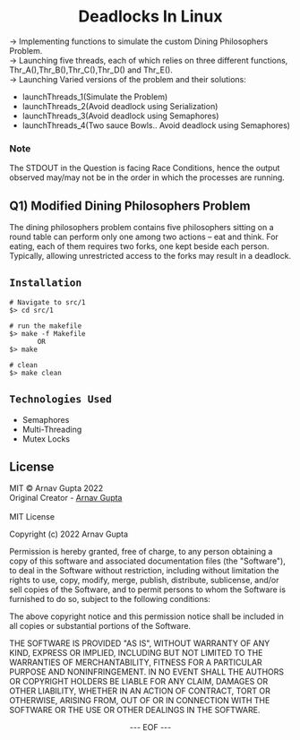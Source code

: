 <H1 align = "center"> Deadlocks In Linux </H1>
<p align="Left">
  -> Implementing functions to simulate the custom Dining Philosophers Problem. 
  <br> -> Launching five threads, each of which relies on three different
functions, Thr_A(),Thr_B(),Thr_C(),Thr_D() and Thr_E().
  <br>
  -> Launching Varied versions of the problem and their solutions:
   <ul>
    <li>launchThreads_1(Simulate the Problem)</li>
    <li>launchThreads_2(Avoid deadlock using Serialization)</li>
    <li>launchThreads_3(Avoid deadlock using Semaphores)</li>
    <li>launchThreads_4(Two sauce Bowls.. Avoid deadlock using Semaphores)</li>
    </ul>

</p>

### Note
  The STDOUT in the Question is facing Race Conditions, hence the output observed may/may not be in the order in which the processes are running.

## Q1) Modified Dining Philosophers Problem
<p align="Left">
The dining philosophers problem contains five philosophers sitting on a round
table can perform only one among two actions – eat and think. For eating, each
of them requires two forks, one kept beside each person. Typically, allowing
unrestricted access to the forks may result in a deadlock.  
  <br> 
</p>

## `Installation`

```console
# Navigate to src/1
$> cd src/1

# run the makefile
$> make -f Makefile
       OR
$> make

# clean
$> make clean

```
## `Technologies Used`
<ul>
<li>Semaphores</li>
<li>Multi-Threading</li>
<li>Mutex Locks</li>
</ul>


## License

MIT © Arnav Gupta 2022<br/>
Original Creator - [Arnav Gupta](https://github.com/arnavgupta2003)
<br><br>
MIT License

Copyright (c) 2022 Arnav Gupta

Permission is hereby granted, free of charge, to any person obtaining a copy
of this software and associated documentation files (the "Software"), to deal
in the Software without restriction, including without limitation the rights
to use, copy, modify, merge, publish, distribute, sublicense, and/or sell
copies of the Software, and to permit persons to whom the Software is
furnished to do so, subject to the following conditions:

The above copyright notice and this permission notice shall be included in all
copies or substantial portions of the Software.

THE SOFTWARE IS PROVIDED "AS IS", WITHOUT WARRANTY OF ANY KIND, EXPRESS OR
IMPLIED, INCLUDING BUT NOT LIMITED TO THE WARRANTIES OF MERCHANTABILITY,
FITNESS FOR A PARTICULAR PURPOSE AND NONINFRINGEMENT. IN NO EVENT SHALL THE
AUTHORS OR COPYRIGHT HOLDERS BE LIABLE FOR ANY CLAIM, DAMAGES OR OTHER
LIABILITY, WHETHER IN AN ACTION OF CONTRACT, TORT OR OTHERWISE, ARISING FROM,
OUT OF OR IN CONNECTION WITH THE SOFTWARE OR THE USE OR OTHER DEALINGS IN THE
SOFTWARE.
<br>

<p align=center> --- EOF --- </p>
